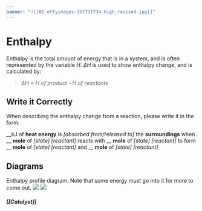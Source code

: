 ```yaml
---
banner: "![[05_ettyimages-157731734_high_resized.jpg]]"
---
```

# Enthalpy
Enthalpy is the total amount of energy that is in a system, and is often represented by the variable *H*. *ΔH* is used to show enthalpy change, and is calculated by:
> *ΔH = H of product - H of reactants*
## Write it Correctly
When describing the enthalpy change from a reaction, please write it in the form:

\_\_kJ of **heat energy** is *[absorbed from/released to]* the **surroundings** when \_\_ **mole** of *[state] [reactant]* reacts with \_\_ **mole** of *[state] [reactant]* to form \_\_ **mole** of *[state] [reactant]* and \_\_ **mole** of *[state] [reactant]*

## Diagrams
Enthalpy profile diagram. Note that some energy must go into it for more to come out.
<img src="https://mint-garden.netlify.app/assets/Enthalpy-Profile-Diagram-Exothermic.png" style="max-width:100%;height:auto">
<img src="https://mint-garden.netlify.app/assets/Enthalpy-Profile-Diagram-Endothermic.png" style="max-width:100%;height:auto">

##### [[Catalyst]]